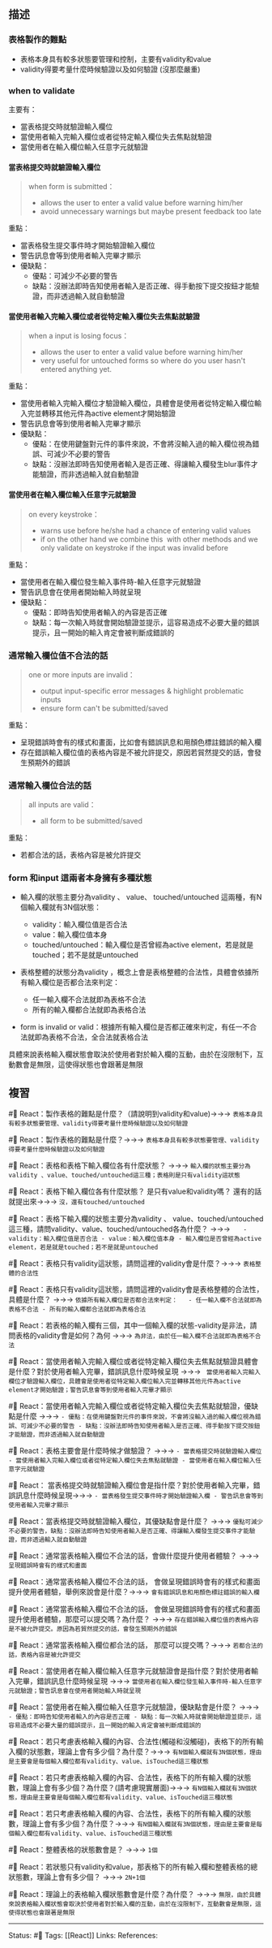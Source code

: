 ## 描述


### 表格製作的難點
- 表格本身具有較多狀態要管理和控制，主要有validity和value
- validity得要考量什麼時候驗證以及如何驗證 (沒那麼嚴重)



### when to validate
主要有：
- 當表格提交時就驗證輸入欄位
- 當使用者輸入完輸入欄位或者從特定輸入欄位失去焦點就驗證
- 當使用者在輸入欄位輸入任意字元就驗證


#### 當表格提交時就驗證輸入欄位
> when form is submitted：
>- allows the user to enter a valid value before warning him/her 
>- avoid unnecessary warnings but maybe present feedback too late 

重點：
- 當表格發生提交事件時才開始驗證輸入欄位
- 警告訊息會等到使用者輸入完畢才顯示
- 優缺點：
	- 優點：可減少不必要的警告
	- 缺點：沒辦法即時告知使用者輸入是否正確、得手動按下提交按鈕才能驗證，而非透過輸入就自動驗證
#### 當使用者輸入完輸入欄位或者從特定輸入欄位失去焦點就驗證

> when a input is losing focus：
> - allows the user to enter a valid value before warning him/her 
> - very useful for untouched forms so where do you user hasn't entered anything yet.

重點：
- 當使用者輸入完輸入欄位才驗證輸入欄位，具體會是使用者從特定輸入欄位輸入完並轉移其他元件為active element才開始驗證
- 警告訊息會等到使用者輸入完畢才顯示
- 優缺點：
	- 優點：在使用鍵盤對元件的事件來說，不會將沒輸入過的輸入欄位視為錯誤、可減少不必要的警告
	- 缺點：沒辦法即時告知使用者輸入是否正確、得讓輸入欄發生blur事件才能驗證，而非透過輸入就自動驗證





#### 當使用者在輸入欄位輸入任意字元就驗證
> on every keystroke：
>- warns use before he/she had a chance of entering valid values 
>- if on the other hand we combine this  with other methods and we only validate on keystroke if the input was invalid before


重點：
- 當使用者在輸入欄位發生輸入事件時-輸入任意字元就驗證
- 警告訊息會在使用者開始輸入時就呈現
- 優缺點：
	- 優點：即時告知使用者輸入的內容是否正確
	- 缺點：每一次輸入時就會開始驗證並提示，這容易造成不必要大量的錯誤提示，且一開始的輸入肯定會被判斷成錯誤的




###  通常輸入欄位值不合法的話

> one or more inputs are invalid：
> - output input-specific error messages & highlight problematic inputs
> - ensure form can't be submitted/saved


重點：
- 呈現錯誤時會有的樣式和畫面，比如會有錯誤訊息和用顏色標註錯誤的輸入欄
- 存在錯誤輸入欄位值的表格內容是不被允許提交，原因若貿然提交的話，會發生預期外的錯誤


### 通常輸入欄位合法的話
 
> all inputs are valid：
> - all form to be submitted/saved

重點：
- 若都合法的話，表格內容是被允許提交

###  form 和input 這兩者本身擁有多種狀態

- 輸入欄的狀態主要分為validity 、 value、 touched/untouched 這兩種，有N個輸入欄就有3N個狀態：
	- validity：輸入欄位值是否合法
	- value：輸入欄位值本身
	- touched/untouched：輸入欄位是否曾經為active element，若是就是touched；若不是就是untouched
- 表格整體的狀態分為validity ，概念上會是表格整體的合法性，具體會依據所有輸入欄位是否都合法來判定：
	- 任一輸入欄不合法就即為表格不合法
	- 所有的輸入欄都合法就即為表格合法

- form is invalid or valid：根據所有輸入欄位是否都正確來判定，有任一不合法就即為表格不合法，全合法就表格合法


具體來說表格輸入欄狀態會取決於使用者對於輸入欄的互動，由於在沒限制下，互動數會是無限，這使得狀態也會跟著是無限

## 複習


#🧠 React：製作表格的難點是什麼？（請說明到validity和value)->->-> `表格本身具有較多狀態要管理、validity得要考量什麼時候驗證以及如何驗證`
<!--SR:!2022-12-01,28,250-->


#🧠 React：製作表格的難點是什麼？->->-> `表格本身具有較多狀態要管理、validity得要考量什麼時候驗證以及如何驗證`
<!--SR:!2022-12-01,28,250-->

#🧠 React：表格和表格下輸入欄位各有什麼狀態？ ->->-> `輸入欄的狀態主要分為validity 、value、touched/untouched這三種；表格則是只有validity這狀態`
<!--SR:!2022-12-01,28,250-->

#🧠  React：表格下輸入欄位各有什麼狀態？ 是只有value和validity嗎？ 還有的話就提出來->->-> `沒，還有touched/untouched`
<!--SR:!2022-11-28,25,250-->

#🧠 React：表格下輸入欄的狀態主要分為validity 、 value、touched/untouched 這三種，請問validity、value、touched/untouched各為什麼？ ->->-> `	- validity：輸入欄位值是否合法 - value：輸入欄位值本身 - 輸入欄位是否曾經為active element，若是就是touched；若不是就是untouched`
<!--SR:!2022-11-28,25,250-->


#🧠 React：表格只有validity這狀態，請問這裡的validity會是什麼？->->-> `表格整體的合法性`
<!--SR:!2022-12-01,28,250-->

#🧠 React：表格只有validity這狀態，請問這裡的validity會是表格整體的合法性，具體是什麼？ ->->-> `依據所有輸入欄位是否都合法來判定：	- 任一輸入欄不合法就即為表格不合法 - 所有的輸入欄都合法就即為表格合法`
<!--SR:!2022-12-01,28,250-->

#🧠 React：若表格的輸入欄有三個，其中一個輸入欄的狀態-validity是非法，請問表格的validity會是如何？為何 ->->-> `為非法，由於任一輸入欄不合法就即為表格不合法`
<!--SR:!2022-12-01,28,250-->

#🧠 React：當使用者輸入完輸入欄位或者從特定輸入欄位失去焦點就驗證具體會是什麼？對於使用者輸入完畢，錯誤訊息什麼時候呈現 ->->-> ` 當使用者輸入完輸入欄位才驗證輸入欄位，具體會是使用者從特定輸入欄位輸入完並轉移其他元件為active element才開始驗證；警告訊息會等到使用者輸入完畢才顯示`
<!--SR:!2022-12-01,28,250-->


#🧠 React：當使用者輸入完輸入欄位或者從特定輸入欄位失去焦點就驗證，優缺點是什麼 ->->-> `- 優點：在使用鍵盤對元件的事件來說，不會將沒輸入過的輸入欄位視為錯誤、可減少不必要的警告 - 缺點：沒辦法即時告知使用者輸入是否正確、得手動按下提交按鈕才能驗證，而非透過輸入就自動驗證`
<!--SR:!2022-12-02,28,250-->





#🧠 React：表格主要會是什麼時候才做驗證？ ->->-> `- 當表格提交時就驗證輸入欄位 - 當使用者輸入完輸入欄位或者從特定輸入欄位失去焦點就驗證 - 當使用者在輸入欄位輸入任意字元就驗證`
<!--SR:!2022-12-01,28,250-->

#🧠 React： 當表格提交時就驗證輸入欄位會是指什麼？對於使用者輸入完畢，錯誤訊息什麼時候呈現->->-> `- 當表格發生提交事件時才開始驗證輸入欄 - 警告訊息會等到使用者輸入完畢才顯示`
<!--SR:!2022-12-01,28,250-->

#🧠 React：當表格提交時就驗證輸入欄位，其優缺點會是什麼？ ->->-> `優點可減少不必要的警告，缺點：沒辦法即時告知使用者輸入是否正確、得讓輸入欄發生提交事件才能驗證，而非透過輸入就自動驗證`
<!--SR:!2022-11-29,26,250-->


#🧠 React：通常當表格輸入欄位不合法的話，會做什麼提升使用者體驗？ ->->-> `呈現錯誤時會有的樣式和畫面`
<!--SR:!2022-11-30,27,250-->

#🧠 React：通常當表格輸入欄位不合法的話， 會做呈現錯誤時會有的樣式和畫面提升使用者體驗，舉例來說會是什麼？->->-> `會有錯誤訊息和用顏色標註錯誤的輸入欄`
<!--SR:!2022-11-22,21,250-->

#🧠 React：通常當表格輸入欄位不合法的話， 會做呈現錯誤時會有的樣式和畫面提升使用者體驗，那麼可以提交嗎？為什麼？ ->->-> `存在錯誤輸入欄位值的表格內容是不被允許提交。原因為若貿然提交的話，會發生預期外的錯誤`
<!--SR:!2022-12-01,28,250-->

#🧠 React：通常當表格輸入欄位都合法的話， 那麼可以提交嗎？->->-> `若都合法的話，表格內容是被允許提交`
<!--SR:!2022-12-01,28,250-->

#🧠 React：當使用者在輸入欄位輸入任意字元就驗證會是指什麼？對於使用者輸入完畢，錯誤訊息什麼時候呈現 ->->-> `當使用者在輸入欄位發生輸入事件時-輸入任意字元就驗證；警告訊息會在使用者開始輸入時就呈現`
<!--SR:!2022-12-01,28,250-->

#🧠 React：當使用者在輸入欄位輸入任意字元就驗證，優缺點會是什麼？ ->->-> `	- 優點：即時告知使用者輸入的內容是否正確 - 缺點：每一次輸入時就會開始驗證並提示，這容易造成不必要大量的錯誤提示，且一開始的輸入肯定會被判斷成錯誤的`
<!--SR:!2022-12-01,28,250-->



#🧠 React：若只考慮表格輸入欄的內容、合法性(觸碰和沒觸碰)，表格下的所有輸入欄的狀態數，理論上會有多少個？為什麼？->->-> `有N個輸入欄就有3N個狀態，理由是主要會是每個輸入欄位都有validity、value、isTouched這三種狀態`
<!--SR:!2022-11-07,10,250-->

#🧠 React：若只考慮表格輸入欄的內容、合法性，表格下的所有輸入欄的狀態數，理論上會有多少個？為什麼？(請考慮現實層面)->->-> `有N個輸入欄就有3N個狀態，理由是主要會是每個輸入欄位都有validity、value、isTouched這三種狀態`


#🧠 React：若只考慮表格輸入欄的內容、合法性，表格下的所有輸入欄的狀態數，理論上會有多少個？為什麼？->->-> `有N個輸入欄就有3N個狀態，理由是主要會是每個輸入欄位都有validity、value、isTouched這三種狀態`


#🧠 React：整體表格的狀態數會是？ ->->-> `1個`
<!--SR:!2022-11-09,6,230-->




#🧠 React：若狀態只有validity和value，那表格下的所有輸入欄和整體表格的總狀態數，理論上會有多少個？ ->->-> `2N+1個`
<!--SR:!2022-12-02,26,250-->


#🧠 React：理論上的表格輸入欄狀態數會是什麼？為什麼？ ->->-> `無限，由於具體來說表格輸入欄狀態會取決於使用者對於輸入欄的互動，由於在沒限制下，互動數會是無限，這使得狀態也會跟著是無限`
<!--SR:!2022-11-07,10,250-->

---
Status: #🌱 
Tags:
[[React]]
Links:
References: